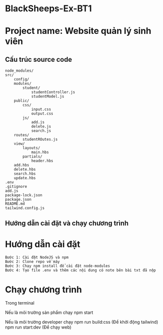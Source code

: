 # BlackSheeps-Ex-BT1

# Project name: Website quản lý sinh viên

## Cấu trúc source code
```
node_modules/
src/
    config/
    modules/
        student/
            studentController.js
            studentModel.js
    public/
        css/
            input.css
            output.css
        js/
            add.js
            delete.js
            search.js
    routes/
        studentROutes.js
    view/
        layouts/
            main.hbs
        partials/
            header.hbs
    add.hbs
    delete.hbs
    search.hbs
    update.hbs
.env
.gitignore
add.js
package-lock.json
package.json
README.md
tailwind.config.js
```

## Hướng dẫn cài đặt và chạy chương trình

# Hướng dẫn cài đặt
```
Bước 1: Cài đặt NodeJS và npm
Bước 2: Clone repo về máy
Bước 3: Chạy npm install để cài đặt node-modules
Bước 4: Tạo file .env và thêm các nội dung có note bên bài txt đã nộp
```

# Chạy chương trình
Trong terminal

Nếu là môi trường sản phẩm chạy npm start

Nếu là môi trường developer chạy
    npm run build:css (Để khởi động tailwind)
    npm run start:dev (Để chạy web)
